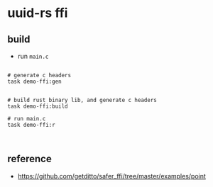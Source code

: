 # uuid-rs ffi

## build

- run `main.c`

```make

# generate c headers
task demo-ffi:gen  

  
# build rust binary lib, and generate c headers 
task demo-ffi:build

# run main.c
task demo-ffi:r   
  
 
```

## reference

- https://github.com/getditto/safer_ffi/tree/master/examples/point